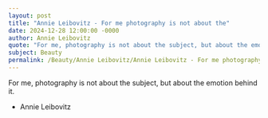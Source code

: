 ```yaml
---
layout: post
title: "Annie Leibovitz - For me photography is not about the"
date: 2024-12-28 12:00:00 -0000
author: Annie Leibovitz
quote: "For me, photography is not about the subject, but about the emotion behind it."
subject: Beauty
permalink: /Beauty/Annie Leibovitz/Annie Leibovitz - For me photography is not about the
---
```


For me, photography is not about the subject, but about the emotion behind it.

- Annie Leibovitz
